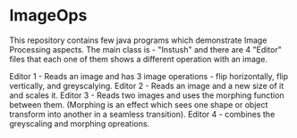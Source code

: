 # ImageOps

This repository contains few java programs which demonstrate Image Processing aspects.
The main class is - "Instush" and there are 4 "Editor" files that each one of them shows a different operation with an image.

Editor 1 - Reads an image and has 3 image operations - flip horizontally, flip vertically, and greyscalying.
Editor 2 - Reads an image and a new size of it and scales it.
Editor 3 - Reads two images and uses the morphing function between them.
(Morphing is an effect which sees one shape or object transform into another in a seamless transition).
Editor 4 - combines the greyscaling and morphing opreations.


